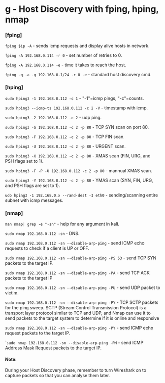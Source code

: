 # g - Host Discovery with fping, hping, nmap

### \[fping]

`fping $ip -A` - sends icmp requests and display alive hosts in network.

`fping -A 192.168.0.114 -r 0` - set number of retries to 0.

`fping -A 192.168.0.114 -e` - time it takes to reach the host.

`fping -q -a -g 192.168.0.1/24 -r 0 -e` - standard host discovery cmd.

### \[hping]

`sudo hping3 -1 192.168.0.112 -c 1` - "-1"=icmp pings,  "-c"=counts.

`sudo hping3 --icmp-ts 192.168.0.112 -c 2 -V` - timestamp with icmp.

`sudo hping3 -2 192.168.0.112 -c 2` - udp ping.

`sudo hping3 -S 192.168.0.112 -c 2 -p 80` - TCP SYN scan on port 80.

`sudo hping3 -F 192.168.0.112 -c 2 -p 80` -  TCP FIN scan.

`sudo hping3 -U 192.168.0.112 -c 2 -p 80` - URGENT scan.

`sudo hping3 -X 192.168.0.112 -c 2 -p 80` - XMAS scan (FIN, URG, and PSH flags set to 1).

`sudo hping3 -F -P -U 192.168.0.112 -c 2 -p 80` - mannual XMAS scan.

`sudo hping3 -Y 192.168.0.112 -c 2 -p 80` -  YMAS scan (SYN, FIN, URG, and PSH flags are set to 1).

`udo hping3 -1 192.168.0.x --rand-dest -I eth0` - sending/scanning entire subnet with icmp messages.

### \[nmap]

`man nmap| grep -e "-sn"` - help for any argument in kali.

`sudo nmap 192.168.0.112 -sn` - DNS.

`sudo nmap 192.168.0.112 -sn --disable-arp-ping` - send ICMP echo requests to check if a client is UP or OFF.

`sudo nmap 192.168.0.112 -sn --disable-arp-ping -PS 53` - send TCP SYN packets to the target IP.

`sudo nmap 192.168.0.112 -sn --disable-arp-ping -PA` - send TCP ACK packets to the target IP

`sudo nmap 192.168.0.112 -sn --disable-arp-ping -PU` - send UDP packet to victim.

`sudo nmap 192.168.0.112 -sn --disable-arp-ping -PY` - TCP SCTP packets for the ping sweep. SCTP (Stream Control Transmission Protocol) is a transport layer protocol similar to TCP and UDP, and Nmap can use it to send packets to the target system to determine if it is online and responsive

`sudo nmap 192.168.0.112 -sn --disable-arp-ping -PY` - send ICMP echo request packets to the target IP.

\``sudo nmap 192.168.0.112 -sn --disable-arp-ping -PM` - send ICMP Address Mask Request packets to the target IP.&#x20;

#### Note:

During your Host Discovery phase, remember to turn Wireshark on to capture packets so that you can analyse them later.
